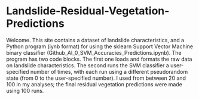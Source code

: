 # Landslide-Residual-Vegetation-Predictions
Welcome.  This site contains a dataset of landslide characteristics, and a Python program (iynb format) for using the sklearn Support Vector Machine binary classifier (Github_AI_0_SVM_Accuracies_Predictions.ipynb).  The program has two code blocks.  The first one loads and formats the raw data on landslide characteristics.  The second runs the SVM classifier a user-specified number of times, with each run using a different pseudorandom state (from 0 to the user-specified number).  I used from between 20 and 100 in my analyses; the final residual vegetation predictions were made using 100 runs.  
